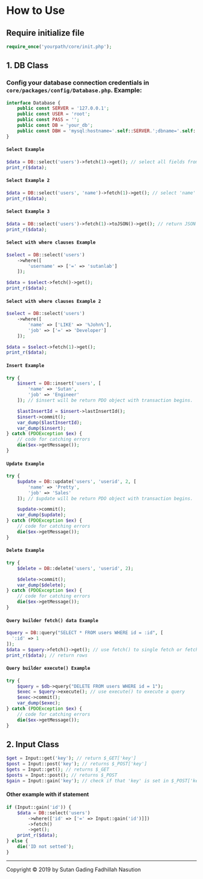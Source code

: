 # How to Use

## Require initialize file
```php
require_once('yourpath/core/init.php');
```

## 1. DB Class

### Config your database connection credentials in `core/packages/config/Database.php`. Example:
```php
interface Database {
    public const SERVER = '127.0.0.1';
    public const USER = 'root';
    public const PASS = '';
    public const DB = 'your_db';
    public const DBH = 'mysql:hostname='.self::SERVER.';dbname='.self::DB;
}
```

#### `Select Example`
```php
$data = DB::select('users')->fetch(1)->get(); // select all fields from 'users' table (1 for fetch all, 0 or let it no parameter for normal fetch)
print_r($data);
```

#### `Select Example 2`
```php
$data = DB::select('users', 'name')->fetch(1)->get(); // select 'name' field from 'users' table
print_r($data);
```

#### `Select Example 3`
```php
$data = DB::select('users')->fetch(1)->toJSON()->get(); // return JSON data
print_r($data);
```

#### `Select with where clauses Example`
```php
$select = DB::select('users')
    ->where([
        'username' => ['=' => 'sutanlab']
    ]);

$data = $select->fetch()->get();
print_r($data);
```

#### `Select with where clauses Example 2`
```php
$select = DB::select('users')
    ->where([
        'name' => ['LIKE' => '%John%'],
        'job' => ['=' => 'Developer']
    ]);

$data = $select->fetch(1)->get();
print_r($data);
```

#### `Insert Example`
```php
try {
    $insert = DB::insert('users', [
        'name' => 'Sutan',
        'job' => 'Engineer'
    ]); // $insert will be return PDO object with transaction begins.

    $lastInsertId = $insert->lastInsertId();
    $insert->commit();
    var_dump($lastInsertId);
    var_dump($insert);
} catch (PDOException $ex) {
    // code for catching errors
    die($ex->getMessage());
}
```

#### `Update Example`
```php
try {
    $update = DB::update('users', 'userid', 2, [
        'name' => 'Pretty',
        'job' => 'Sales'
    ]); // $update will be return PDO object with transaction begins.

    $update->commit();
    var_dump($update);
} catch (PDOException $ex) {
    // code for catching errors
    die($ex->getMessage());
}
```

#### `Delete Example`
```php
try {
    $delete = DB::delete('users', 'userid', 2);

    $delete->commit();
    var_dump($delete);
} catch (PDOException $ex) {
    // code for catching errors
    die($ex->getMessage());
}
```

#### `Query builder fetch() data Example`
```php
$query = DB::query("SELECT * FROM users WHERE id = :id", [
  ':id' => 1
]);
$data = $query->fetch()->get(); // use fetch() to single fetch or fetch(1) to multi fetch
print_r($data); // return rows
```

#### `Query builder execute() Example`
```php
try {
    $query = $db->query("DELETE FROM users WHERE id = 1");
    $exec = $query->execute(); // use execute() to execute a query
    $exec->commit();
    var_dump($exec);
} catch (PDOException $ex) {
    // code for catching errors
    die($ex->getMessage());
}
```

## 2. Input Class
```php
$get = Input::get('key'); // return $_GET['key']
$post = Input::post('key'); // returns $_POST['key']
$gets = Input::get(); // returns $_GET
$posts = Input::post(); // returns $_POST
$gain = Input::gain('key'); // check if that 'key' is set in $_POST['key'] it will be return $_POST['key'] or if that 'key' is set in $_GET['key'] it will be return $_GET['key']
```

#### Other example with if statement
```php
if (Input::gain('id')) {
    $data = DB::select('users')
        ->where(['id' => ['=' => Input::gain('id')]])
        ->fetch()
        ->get();
    print_r($data);
} else {
    die('ID not setted');
}
```

* * *

Copyright © 2019 by Sutan Gading Fadhillah Nasution